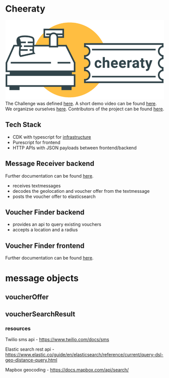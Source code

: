 # Cheeraty

![](logo.png)
The Challenge was defined [here](CHALLENGE.md).
A short demo video can be found [here](https://www.youtube.com/watch?v=Q__lILNWXIA).
We organizse ourselves [here](TINYTASKS.md).
Contributors of the project can be found [here](CONTRIBUTORS.md).

## Tech Stack

- CDK with typescript for [infrastructure](infrastructure/README.md)
- Purescript for frontend
- HTTP APIs with JSON payloads between frontend/backend

## Message Receiver backend

Further documentation can be found [here](message-receiver/README.md).

- receives textmessages
- decodes the geolocation and voucher offer from the textmessage
- posts the voucher offer to elasticsearch

## Voucher Finder backend

- provides an api to query existing vouchers
- accepts a location and a radius

## Voucher Finder frontend

Further documentation can be found [here](ui/README.md).

# message objects

## voucherOffer

## voucherSearchResult

### resources

Twilio sms api - https://www.twilio.com/docs/sms

Elastic search rest api - https://www.elastic.co/guide/en/elasticsearch/reference/current/query-dsl-geo-distance-query.html

Mapbox geocoding - https://docs.mapbox.com/api/search/
